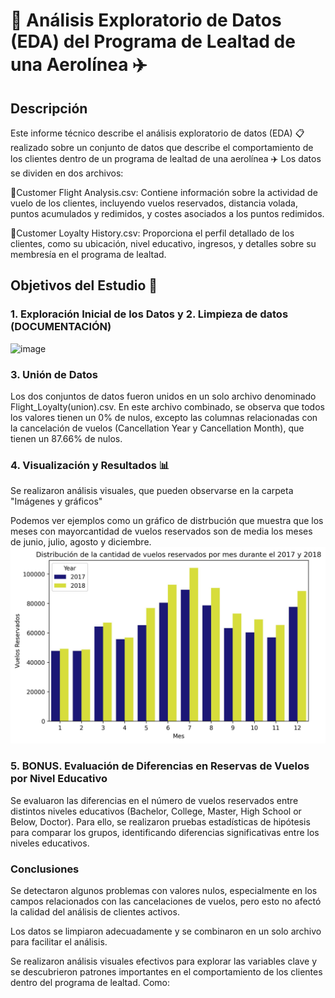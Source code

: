 # 🔎 Análisis Exploratorio de Datos (EDA) del Programa de Lealtad de una Aerolínea ✈️
## Descripción
Este informe técnico describe el análisis exploratorio de datos (EDA) 📋 realizado sobre un conjunto de datos que describe el comportamiento de los clientes dentro de un programa de lealtad de una aerolínea ✈️ Los datos se dividen en dos archivos:

📄Customer Flight Analysis.csv: Contiene información sobre la actividad de vuelo de los clientes, incluyendo vuelos reservados, distancia volada, puntos acumulados y redimidos, y costes asociados a los puntos redimidos.

📄Customer Loyalty History.csv: Proporciona el perfil detallado de los clientes, como su ubicación, nivel educativo, ingresos, y detalles sobre su membresía en el programa de lealtad.

## Objetivos del Estudio 📝

### 1. Exploración Inicial de los Datos y 2. Limpieza de datos (DOCUMENTACIÓN)
![image](https://github.com/user-attachments/assets/40de19dc-df31-4ad4-a526-b897348bdc2a)

### 3. Unión de Datos
Los dos conjuntos de datos fueron unidos en un solo archivo denominado Flight_Loyalty(union).csv.
En este archivo combinado, se observa que todos los valores tienen un 0% de nulos, excepto las columnas relacionadas con la cancelación de vuelos (Cancellation Year y Cancellation Month), que tienen un 87.66% de nulos.

### 4. Visualización y Resultados 📊
Se realizaron análisis visuales, que pueden observarse en la carpeta "Imágenes y gráficos"

Podemos ver ejemplos como un gráfico de distrbución que muestra que los meses con mayorcantidad de vuelos reservados son de media los meses de junio, julio, agosto y diciembre.
![image](https://github.com/Adalab/bda-modulo-3-evaluacion-final-isamanero/blob/main/Im%C3%A1genes%20y%20gr%C3%A1ficas/Distribuci%C3%B3n%20de%20la%20cantidad%20de%20vuelos%20reservados%20por%20mes%20durante%20el%202017%20y%202018.jpg)

### 5. BONUS. Evaluación de Diferencias en Reservas de Vuelos por Nivel Educativo
Se evaluaron las diferencias en el número de vuelos reservados entre distintos niveles educativos (Bachelor, College, Master, High School or Below, Doctor). Para ello, se realizaron pruebas estadísticas de hipótesis para comparar los grupos, identificando diferencias significativas entre los niveles educativos.

### Conclusiones
Se detectaron algunos problemas con valores nulos, especialmente en los campos relacionados con las cancelaciones de vuelos, pero esto no afectó la calidad del análisis de clientes activos.

Los datos se limpiaron adecuadamente y se combinaron en un solo archivo para facilitar el análisis.

Se realizaron análisis visuales efectivos para explorar las variables clave y se descubrieron patrones importantes en el comportamiento de los clientes dentro del programa de lealtad. Como: 

